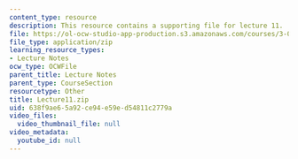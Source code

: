 ```yaml
---
content_type: resource
description: This resource contains a supporting file for lecture 11.
file: https://ol-ocw-studio-app-production.s3.amazonaws.com/courses/3-016-mathematics-for-materials-scientists-and-engineers-fall-2005/638f9ae65a92ce94e59ed54811c2779a_Lecture11.zip
file_type: application/zip
learning_resource_types:
- Lecture Notes
ocw_type: OCWFile
parent_title: Lecture Notes
parent_type: CourseSection
resourcetype: Other
title: Lecture11.zip
uid: 638f9ae6-5a92-ce94-e59e-d54811c2779a
video_files:
  video_thumbnail_file: null
video_metadata:
  youtube_id: null
---
```

